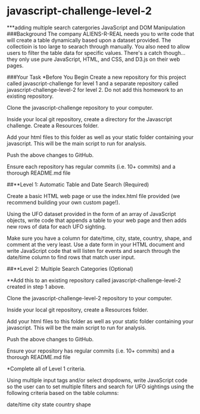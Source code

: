 # javascript-challenge-level-2
***adding multiple search catergories
JavaScript and DOM Manipulation
###Background
The company ALIENS-R-REAL needs you to write code that will create a table dynamically based upon a dataset provided. The collectioin is too large to searach through manually.  You also need to allow users to filter the table data for specific values. There's a catch though... they only use pure JavaScript, HTML, and CSS, and D3.js on their web pages. 


###Your Task
*Before You Begin
Create a new repository for this project called javascript-challenge for level 1 and a separate repository called javascript-challenge-level-2 for level 2. Do not add this homework to an existing repository.

Clone the javascript-challenge repository to your computer.

Inside your local git repository, create a directory for the Javascript challenge. Create a Resources folder.

Add your html files to this folder as well as your static folder containing your javascript. This will be the main script to run for analysis.

Push the above changes to GitHub.

Ensure each repository has regular commits (i.e. 10+ commits) and a thorough README.md file

##**Level 1: Automatic Table and Date Search (Required)

Create a basic HTML web page or use the index.html file provided (we recommend building your own custom page!).

Using the UFO dataset provided in the form of an array of JavaScript objects, write code that appends a table to your web page and then adds new rows of data for each UFO sighting.

Make sure you have a column for date/time, city, state, country, shape, and comment at the very least.
Use a date form in your HTML document and write JavaScript code that will listen for events and search through the date/time column to find rows that match user input.

##**Level 2: Multiple Search Categories (Optional)

**Add this to an existing repository called javascript-challenge-level-2 created in step 1 above.

Clone the javascript-challenge-level-2 repository to your computer.

Inside your local git repository, create a Resources folder.

Add your html files to this folder as well as your static folder containing your javascript. This will be the main script to run for analysis.

Push the above changes to GitHub.

Ensure your repository has regular commits (i.e. 10+ commits) and a thorough README.md file

*Complete all of Level 1 criteria.

Using multiple input tags and/or select dropdowns, write JavaScript code so the user can to set multiple filters and search for UFO sightings using the following criteria based on the table columns:

date/time
city
state
country
shape

